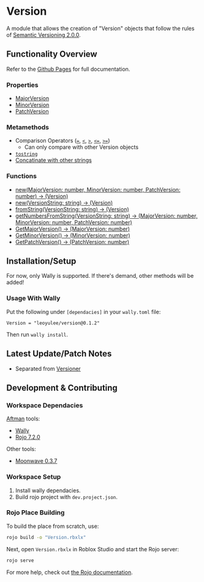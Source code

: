 # Version
A module that allows the creation of "Version" objects that follow the rules of [Semantic Versioning 2.0.0](https://semver.org/).

## Functionality Overview
Refer to the [Github Pages](https://leoyulee.github.io/Version/) for full documentation.

### Properties
- [MajorVersion](https://leoyulee.github.io/Version/api/Version#MajorVersion)
- [MinorVersion](https://leoyulee.github.io/Version/api/Version#MinorVersion)
- [PatchVersion](https://leoyulee.github.io/Version/api/Version#PatchVersion)

### Metamethods
- Comparison Operators ([`=`](https://leoyulee.github.io/Version/api/Version#__eq), [`<`](https://leoyulee.github.io/Version/api/Version#__lt), [`>`](https://leoyulee.github.io/Version/api/Version#__le), [`<=`](https://leoyulee.github.io/Version/api/Version#__le), [`>=`](https://leoyulee.github.io/Version/api/Version#__lt))
    - Can only compare with other Version objects
- [`tostring`](https://leoyulee.github.io/Version/api/Version#__tostring)
- [Concatinate with other strings](https://leoyulee.github.io/Version/api/Version#__concat)

### Functions
- [new(MajorVersion: number, MinorVersion: number, PatchVersion: number) -> (Version)](https://leoyulee.github.io/Version/api/Version#new)
- [new(VersionString: string) -> (Version)](https://leoyulee.github.io/Version/api/Version#new)
- [fromString(VersionString: string) -> (Version)](https://leoyulee.github.io/Version/api/Version#fromString)
- [getNumbersFromString(VersionString: string) -> (MajorVersion: number, MinorVersion: number, PatchVersion: number)](https://leoyulee.github.io/Version/api/Version#getNumbersFromString)
- [GetMajorVersion() -> (MajorVersion: number)](https://leoyulee.github.io/Version/api/Version#GetMajorVersion)
- [GetMinorVersion() -> (MinorVersion: number)](https://leoyulee.github.io/Version/api/Version#GetMinorVersion)
- [GetPatchVersion() -> (PatchVersion: number)](https://leoyulee.github.io/Version/api/Version#GetPatchVersion)

## Installation/Setup
For now, only Wally is supported. If there's demand, other methods will be added!
### Usage With Wally
Put the following under `[dependacies]` in your `wally.toml` file:
```
Version = "leoyulee/version@0.1.2"
```
Then run `wally install`.

## Latest Update/Patch Notes
- Separated from [Versioner](https://github.com/leoyulee/Versioner)

## Development & Contributing

### Workspace Dependacies
[Aftman](https://github.com/LPGhatguy/aftman#installation) tools:
- [Wally](https://github.com/UpliftGames/wally/#installation)
- [Rojo 7.2.0](https://github.com/rojo-rbx/rojo)

Other tools:
- [Moonwave 0.3.7](https://github.com/evaera/moonwave)

### Workspace Setup
1. Install wally dependacies.
2. Build rojo project with `dev.project.json`.

### Rojo Place Building
To build the place from scratch, use:

```bash
rojo build -o "Version.rbxlx"
```

Next, open `Version.rbxlx` in Roblox Studio and start the Rojo server:

```bash
rojo serve
```

For more help, check out [the Rojo documentation](https://rojo.space/docs).